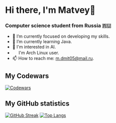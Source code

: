 # Hi there, I'm Matvey👋
### Computer science student from Russia 🇷🇺
- 🔭 I’m currently focused on developing my skills.
- 🌱 I’m currently learning Java.
- 🧠 I'm interested in AI.
- <img src="https://upload.wikimedia.org/wikipedia/commons/a/af/Tux.png" width="16px"/> I'm Arch Linux user.
- 📫 How to reach me: m.dmit05@mail.ru.
<!--
- 🤔 I’m looking for help with ...
- 💬 Ask me about 
-->

## My Codewars

[![Codewars](https://github.r2v.ch/codewars?user=Boodoochai&top_languages=true)](https://www.codewars.com/users/Boodoochai/stats)
<!-- Tmp
## My LeetCode

[![LeetCode stats](https://leetcode-stats-six.vercel.app/api?username=Boodoochai&theme=dark)](https://github.com/Boodoochai/leetcode-stats)
-->
## My GitHub statistics

[![GitHub Streak](https://github-readme-streak-stats.herokuapp.com/?user=Boodoochai)](https://github.com/Boodoochai)
[![Top Langs](https://github-readme-stats.vercel.app/api/top-langs/?username=Boodoochai)](https://github.com/Boodoochai)

<!-- Top used langs
Для компактной версии
[![Top Langs](https://github-readme-stats.vercel.app/api/top-langs/?username=Boodoochai&layout=compact)](https://github.com/Boodoochai/github-readme-stats)
Для подробной версии
[![Top Langs](https://github-readme-stats.vercel.app/api/top-langs/?username=Boodoochai)](https://github.com/Boodoochai/github-readme-stats)
-->

<!-- StackOferflow
Светлая большая:  
[![Omid Nikrah StackOverflow](https://github-readme-stackoverflow.vercel.app/?userID=21688495)](https://stackoverflow.com/users/21688495/boodoochai) 
Темная большая:   
[![Omid Nikrah StackOverflow](https://github-readme-stackoverflow.vercel.app/?userID=21688495&theme=dark)](https://stackoverflow.com/users/21688495/boodoochai)  
Светлая маленькая:   
[![Omid Nikrah StackOverflow](https://github-readme-stackoverflow.vercel.app/?userID=21688495&layout=compact)](https://stackoverflow.com/users/21688495/boodoochai)
Темная маленькая:   
[![Omid Nikrah StackOverflow](https://github-readme-stackoverflow.vercel.app/?userID=21688495&layout=compact&theme=dark)](https://stackoverflow.com/users/21688495/boodoochai)
-->

<!-- Leetcode
Светлая тема:  
[![LeetCode stats](https://leetcode-stats-six.vercel.app/api?username=Boodoochai)](https://github.com/Boodoochai/leetcode-stats)
Темная тема:  
[![LeetCode stats](https://leetcode-stats-six.vercel.app/api?username=Boodoochai&theme=dark)](https://github.com/Boodoochai/leetcode-stats)
-->

<!-- Codewars
Большой (big):
[![codewars](https://www.codewars.com/users/Boodoochai/badges/large)](https://www.codewars.com/users/Boodoochai)   
Маленький (small):  
[![codewars](https://www.codewars.com/users/Boodoochai/badges/small)](https://www.codewars.com/users/Boodoochai) 
Крошечный (micro):  
[![codewars](https://www.codewars.com/users/Boodoochai/badges/micro)](https://www.codewars.com/users/Boodoochai) 
-->

<!--- Github trophy
[![trophy](https://github-profile-trophy.vercel.app/?username=Boodoochai)](https://github.com/Boodoochai/github-profile-trophy) 
-->

<!--- Github stats
[![Anurag's GitHub stats](https://github-readme-stats.vercel.app/api?username=Boodoochai)](https://github.com/Boodoochai)
-->
